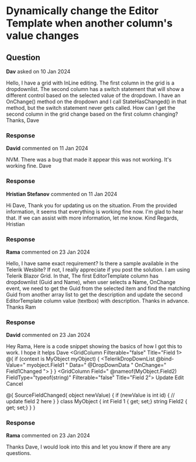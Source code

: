 # Dynamically change the Editor Template when another column's value changes

## Question

**Dav** asked on 10 Jan 2024

Hello, I have a grid with InLine editing. The first column in the grid is a dropdownlist. The second column has a switch statement that will show a different control based on the selected value of the dropdown. I have an OnChange() method on the dropdown and I call StateHasChanged() in that method, but the switch statement never gets called. How can I get the second column in the grid change based on the first column changing? Thanks, Dave

### Response

**David** commented on 11 Jan 2024

NVM. There was a bug that made it appear this was not working. It's working fine. Dave

### Response

**Hristian Stefanov** commented on 11 Jan 2024

Hi Dave, Thank you for updating us on the situation. From the provided information, it seems that everything is working fine now. I'm glad to hear that. If we can assist with more information, let me know. Kind Regards, Hristian

### Response

**Rama** commented on 23 Jan 2024

Hello, I have same exact requirement? Is there a sample available in the Telerik Wesbite? If not, I really appreciate if you post the solution. I am using Telerik Blazor Grid. In that, The first EditorTemplate column has dropdownlist (Guid and Name), when user selects a Name, OnChange event, we need to get the Guid from the selected item and find the matching Guid from another array list to get the description and update the second EditorTemplate column value (textbox) with description. Thanks in advance. Thanks Ram

### Response

**David** commented on 23 Jan 2024

Hey Rama, Here is a code snippet showing the basics of how I got this to work. I hope it helps Dave <TelerikGrid Data="@myData" TItem="MyObject" EditMode="GridEditMode.Inline" Data="@gridData">
<GridColumns>
<GridColumn Filterable="false" Title="Field 1>
<Template>
@{
if (context is MyObject myObject)
{
<span>myObject.Field1</>
} }
</Template>
<EditorTemplate>
@{
if (context is MyObject myObject)
{
<TelerikDropDownList @bind-Value=" myobject.Field1 " Data=" @DropDownData " OnChange=" Field1Changed "></TelerikDropDownList>
}
}
</EditorTemplate>
</GridColumn>
<GridColumn Field=" @nameof(MyObject.Field2) FieldType="typeof(string)" Filterable="false" Title="Field 2"></GridColumn>
<GridCommandColumn>
<GridCommandButton Command="Save" Icon="@SvgIcon.Save" ShowInEdit="true" OnClick="GridUpdated">Update</GridCommandButton>
<GridCommandButton Command="Edit" Icon="@SvgIcon.Pencil">Edit</GridCommandButton>
<GridCommandButton Command="Cancel" Icon="@SvgIcon.Cancel" ShowInEdit="true">Cancel</GridCommandButton>
</GridCommandColumn>
</TelerikGrid>

@{
SourceFieldChanged( object newValue)
{ if (newValue is int id)
{ // update field 2 here }
} class MyObject { int Field 1 { get; set;} string Field2 { get; set;}
}
}

### Response

**Rama** commented on 23 Jan 2024

Thanks Dave, I would look into this and let you know if there are any questions.
